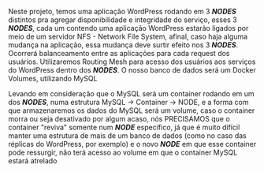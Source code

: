 Neste projeto, temos uma aplicação WordPress rodando em 3 ***NODES*** distintos pra agregar disponibilidade e integridade do serviço, esses 3 ***NODES***, cada um contendo uma aplicação WordPress estarão ligados por meio de um servidor NFS - Network File System, afinal, caso haja alguma mudança na aplicação, essa mudança deve surtir efeito nos 3 ***NODES***. Ocorrerá balanceamento entre as aplicações para cada request dos usuários. Utilizaremos Routing Mesh para acesso dos usuários aos serviços do WordPress dentro dos ***NODES***. O nosso banco de dados será um Docker Volumes, utilizando MySQL


Levando em consideração que o MySQL será um container rodando em um dos ***NODES***, numa estrutura MySQL -> Container -> NODE, e a forma com que armazenaremos os dados do MySQL será um volume, caso o container morra ou seja desativado por algum acaso, nós PRECISAMOS que o container "reviva" somente num ***NODE*** específico, já que é muito difícil manter uma estrutura de mais de um banco de dados (como no caso das réplicas do WordPress, por exemplo) e o novo ***NODE*** em que esse container pode ressurgir, não terá acesso ao volume em que o container MySQL estará atrelado